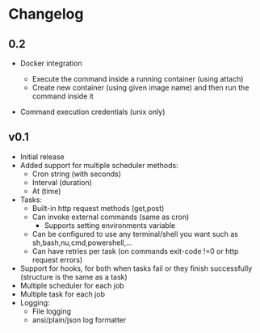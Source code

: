 # Changelog

## 0.2

* Docker integration
  * Execute the command inside a running container (using attach)
  * Create new container (using given image name) and then run the command inside it

* Command execution credentials (unix only)

## v0.1

* Initial release
* Added support for multiple scheduler methods:
  * Cron string (with seconds)
  * Interval (duration)
  * At (time)
* Tasks:
  * Built-in http request methods (get,post)
  * Can invoke external commands (same as cron)
    * Supports setting environments variable
  * Can be configured to use any terminal/shell you want such as sh,bash,nu,cmd,powershell,...
  * Can have retries per task (on commands exit-code !=0 or http request errors)
* Support for hooks, for both when tasks fail or they finish successfully (structure is the same as a task)
* Multiple scheduler for each job
* Multiple task for each job
* Logging:
  * File logging
  * ansi/plain/json log formatter
